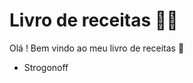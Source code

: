  # Livro de receitas  :woman_cook: 

Olá ! Bem vindo ao  meu livro de receitas  :wave:

- Strogonoff

  
